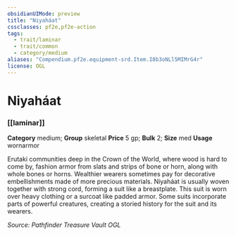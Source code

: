 ```yaml
---
obsidianUIMode: preview
title: "Niyaháat"
cssclasses: pf2e,pf2e-action
tags:
  - trait/laminar
  - trait/common
  - category/medium
aliases: "Compendium.pf2e.equipment-srd.Item.I8b3oNLl5MIMrG4r"
license: OGL
---
```

# Niyaháat

### [[laminar]]

**Category** medium; **Group** skeletal
**Price** 5 gp; 
**Bulk** 2; **Size** med
**Usage** wornarmor

Erutaki communities deep in the Crown of the World, where wood is hard to come by, fashion armor from slats and strips of bone or horn, along with whole bones or horns. Wealthier wearers sometimes pay for decorative embellishments made of more precious materials. Niyaháat is usually woven together with strong cord, forming a suit like a breastplate. This suit is worn over heavy clothing or a surcoat like padded armor. Some suits incorporate parts of powerful creatures, creating a storied history for the suit and its wearers.

*Source: Pathfinder Treasure Vault*
*OGL*